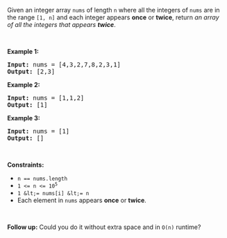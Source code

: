 Given an integer array `` nums `` of length `` n `` where all the integers of `` nums `` are in the range `` [1, n] `` and each integer appears __once__ or __twice__, return _an array of all the integers that appears __twice___.

&nbsp;

__Example 1:__

<pre><strong>Input:</strong> nums = [4,3,2,7,8,2,3,1]
<strong>Output:</strong> [2,3]
</pre>

__Example 2:__

<pre><strong>Input:</strong> nums = [1,1,2]
<strong>Output:</strong> [1]
</pre>

__Example 3:__

<pre><strong>Input:</strong> nums = [1]
<strong>Output:</strong> []
</pre>

&nbsp;

__Constraints:__

*   `` n == nums.length ``
*   <code>1 &lt;= n &lt;= 10<sup>5</sup></code>
*   `` 1 &lt;= nums[i] &lt;= n ``
*   Each element in `` nums `` appears __once__ or __twice__.

&nbsp;

__Follow up:__ Could you do it without extra space and in `` O(n) `` runtime?
